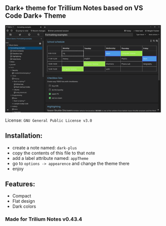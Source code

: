 
## Dark+ theme for Trillium Notes based on VS Code Dark+ Theme

![](Screenshot_2.png)

License: `GNU General Public License v3.0`

## Installation:
 - create a note named: `dark-plus`
 - copy the contents of this file to that note
 - add a label attribute named: `appTheme`
 - go to `options -> appearence` and change the theme there
 - enjoy

## Features:
 - Compact
 - Flat design
 - Dark colors

### Made for Trilium Notes v0.43.4
